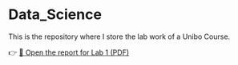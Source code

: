 # Data_Science
This is the repository where I store the lab work of a Unibo Course.

👉 [📄 Open the report for Lab 1 (PDF)](lab1/Lab1_data_science.pdf)

